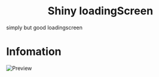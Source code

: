 <h1 align='center'>Shiny loadingScreen</a></h1>

simply but good loadingscreen
# Infomation
![Preview](https://github.com/Shiny-Scripts/shiny-loadingscreen/assets/156843180/4b2320c1-c8e5-4ffe-bfea-130edd50614e)

